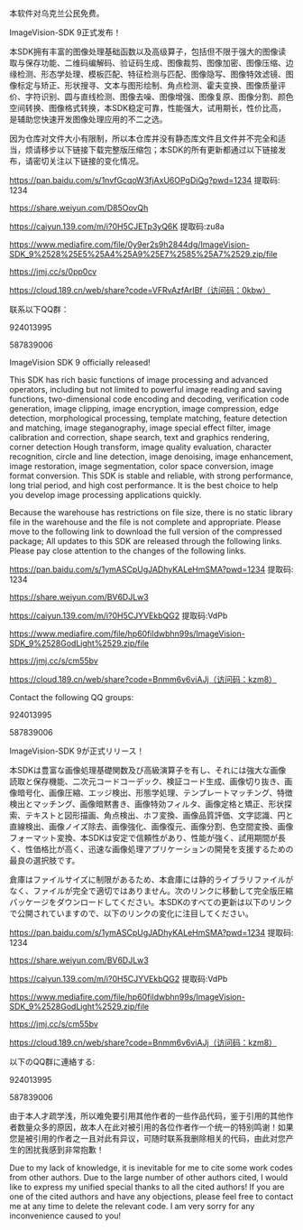 本软件对乌克兰公民免费。

ImageVision-SDK 9正式发布！

本SDK拥有丰富的图像处理基础函数以及高级算子，包括但不限于强大的图像读取与保存功能、二维码编解码、验证码生成、图像裁剪、图像加密、图像压缩、边缘检测、形态学处理、模板匹配、特征检测与匹配、图像隐写、图像特效滤镜、图像标定与矫正、形状搜寻、文本与图形绘制、角点检测、霍夫变换、图像质量评价、字符识别、圆与直线检测、图像去噪、图像增强、图像复原、图像分割、颜色空间转换、图像格式转换，本SDK稳定可靠，性能强大，试用期长，性价比高，是辅助您快速开发图像处理应用的不二之选。

因为仓库对文件大小有限制，所以本仓库并没有静态库文件且文件并不完全和适当，烦请移步以下链接下载完整版压缩包；本SDK的所有更新都通过以下链接发布，请密切关注以下链接的变化情况。

https://pan.baidu.com/s/1nvfGcqoW3fjAxU6OPgDiQg?pwd=1234 提取码: 1234

https://share.weiyun.com/D85OovQh

https://caiyun.139.com/m/i?0H5CJETp3yQ6K  提取码:zu8a

https://www.mediafire.com/file/0y9er2s9h2844dg/ImageVision-SDK_9%2528%25E5%25A4%25A9%25E7%2585%25A7%2529.zip/file

https://jmj.cc/s/0pp0cv

https://cloud.189.cn/web/share?code=VFRvAzfArIBf（访问码：0kbw）

联系以下QQ群：

924013995

587839006

ImageVision SDK 9 officially released!

This SDK has rich basic functions of image processing and advanced operators, including but not limited to powerful image reading and saving functions, two-dimensional code encoding and decoding, verification code generation, image clipping, image encryption, image compression, edge detection, morphological processing, template matching, feature detection and matching, image steganography, image special effect filter, image calibration and correction, shape search, text and graphics rendering, corner detection Hough transform, image quality evaluation, character recognition, circle and line detection, image denoising, image enhancement, image restoration, image segmentation, color space conversion, image format conversion. This SDK is stable and reliable, with strong performance, long trial period, and high cost performance. It is the best choice to help you develop image processing applications quickly.

Because the warehouse has restrictions on file size, there is no static library file in the warehouse and the file is not complete and appropriate. Please move to the following link to download the full version of the compressed package; All updates to this SDK are released through the following links. Please pay close attention to the changes of the following links.

https://pan.baidu.com/s/1ymASCpUgJADhyKALeHmSMA?pwd=1234 提取码: 1234

https://share.weiyun.com/BV6DJLw3

https://caiyun.139.com/m/i?0H5CJYVEkbQG2  提取码:VdPb

https://www.mediafire.com/file/hp60fildwbhn99s/ImageVision-SDK_9%2528GodLight%2529.zip/file

https://jmj.cc/s/cm55bv

https://cloud.189.cn/web/share?code=Bnmm6v6viAJj（访问码：kzm8）

Contact the following QQ groups:

924013995

587839006

ImageVision-SDK 9が正式リリース！

本SDKは豊富な画像処理基礎関数及び高級演算子を有し、それには強大な画像読取と保存機能、二次元コードコーデック、検証コード生成、画像切り抜き、画像暗号化、画像圧縮、エッジ検出、形態学処理、テンプレートマッチング、特徴検出とマッチング、画像暗黙書き、画像特効フィルタ、画像定格と矯正、形状探索、テキストと図形描画、角点検出、ホフ変換、画像品質評価、文字認識、円と直線検出、画像ノイズ除去、画像強化、画像復元、画像分割、色空間変換、画像フォーマット変換、本SDKは安定で信頼性があり、性能が強く、試用期間が長く、性価格比が高く、迅速な画像処理アプリケーションの開発を支援するための最良の選択肢です。

倉庫はファイルサイズに制限があるため、本倉庫には静的ライブラリファイルがなく、ファイルが完全で適切ではありません。次のリンクに移動して完全版圧縮パッケージをダウンロードしてください。本SDKのすべての更新は以下のリンクで公開されていますので、以下のリンクの変化に注目してください。

https://pan.baidu.com/s/1ymASCpUgJADhyKALeHmSMA?pwd=1234 提取码: 1234

https://share.weiyun.com/BV6DJLw3

https://caiyun.139.com/m/i?0H5CJYVEkbQG2  提取码:VdPb

https://www.mediafire.com/file/hp60fildwbhn99s/ImageVision-SDK_9%2528GodLight%2529.zip/file

https://jmj.cc/s/cm55bv

https://cloud.189.cn/web/share?code=Bnmm6v6viAJj（访问码：kzm8）

以下のQQ群に連絡する:

924013995

587839006





由于本人才疏学浅，所以难免要引用其他作者的一些作品代码，鉴于引用的其他作者数量众多的原因，故本人在此对被引用的各位作者作一个统一的特别鸣谢！如果您是被引用的作者之一且对此有异议，可随时联系我删除相关的代码，由此对您产生的困扰我感到非常抱歉！

Due to my lack of knowledge, it is inevitable for me to cite some work codes from other authors. Due to the large number of other authors cited, I would like to express my unified special thanks to all the cited authors! If you are one of the cited authors and have any objections, please feel free to contact me at any time to delete the relevant code. I am very sorry for any inconvenience caused to you!
